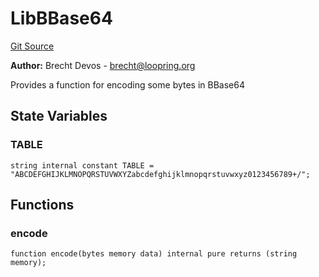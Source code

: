 # LibBBase64
[Git Source](https://github.com-treasure/TreasureProject/spellcaster-facets/blob/e61aea147da628641c6f090a95c62cf081f729f5/src/libraries/LibBBase64.sol)

**Author:**
Brecht Devos - <brecht@loopring.org>

Provides a function for encoding some bytes in BBase64


## State Variables
### TABLE

```solidity
string internal constant TABLE = "ABCDEFGHIJKLMNOPQRSTUVWXYZabcdefghijklmnopqrstuvwxyz0123456789+/";
```


## Functions
### encode


```solidity
function encode(bytes memory data) internal pure returns (string memory);
```

